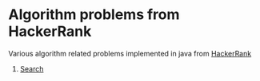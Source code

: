 # Algorithm problems from HackerRank

Various algorithm related problems implemented in java from [HackerRank](https://www.hackerrank.com/domains/algorithms)


1. [Search](search)




